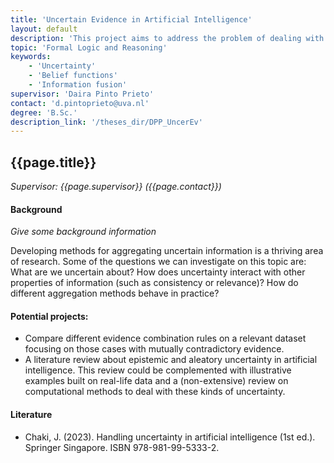 ```yaml
---
title: 'Uncertain Evidence in Artificial Intelligence'
layout: default
description: 'This project aims to address the problem of dealing with uncertain information in the context of artificial intelligence. Students can approach this question from a conceptual and/or experimental perspective.'
topic: 'Formal Logic and Reasoning'
keywords: 
    - 'Uncertainty'
    - 'Belief functions'
    - 'Information fusion'
supervisor: 'Daira Pinto Prieto'
contact: 'd.pintoprieto@uva.nl'
degree: 'B.Sc.'
description_link: '/theses_dir/DPP_UncerEv'
---
```


## {{page.title}} 
*Supervisor: {{page.supervisor}} ({{page.contact}})*

#### Background
*Give some background information*

Developing methods for aggregating uncertain information is a thriving area of research. Some of the questions we can investigate on this topic are: What are we uncertain about? How does uncertainty interact with other properties of information (such as consistency or relevance)? How do different aggregation methods behave in practice?

#### Potential projects:
- Compare different evidence combination rules on a relevant dataset focusing on those cases with mutually contradictory evidence.
- A literature review about epistemic and aleatory uncertainty in artificial intelligence. This review could be complemented with illustrative examples built on real-life data and a (non-extensive) review on computational methods to deal with these kinds of uncertainty. 


#### Literature
- Chaki, J. (2023). Handling uncertainty in artificial intelligence (1st ed.). Springer Singapore. ISBN 978-981-99-5333-2.

